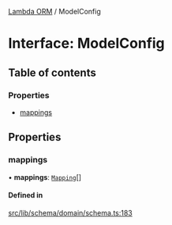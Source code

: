 [Lambda ORM](../README.md) / ModelConfig

# Interface: ModelConfig

## Table of contents

### Properties

- [mappings](ModelConfig.md#mappings)

## Properties

### mappings

• **mappings**: [`Mapping`](Mapping.md)[]

#### Defined in

[src/lib/schema/domain/schema.ts:183](https://github.com/lambda-orm/lambdaorm-base/blob/3925a87/src/lib/schema/domain/schema.ts#L183)

